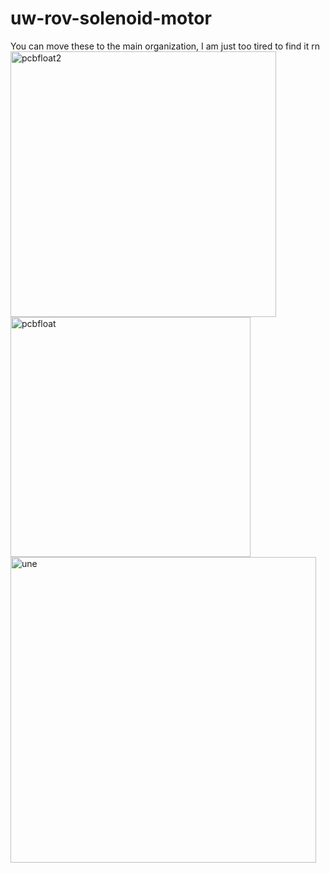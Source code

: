 # uw-rov-solenoid-motor
You can move these to the main organization, I am just too tired to find it rn
<img width="425" alt="pcbfloat2" src="https://user-images.githubusercontent.com/12982852/141615053-7cf2136b-01b9-4d7a-a555-2c5c909c2ab0.PNG">
<img width="384" alt="pcbfloat" src="https://user-images.githubusercontent.com/12982852/141615054-5b9739ac-7ebd-4af2-9da0-001eba6ce1bd.PNG">
<img width="489" alt="une" src="https://user-images.githubusercontent.com/12982852/141615069-1eab9e51-24b4-49b2-bfd4-5c1cb7f74aca.PNG">
